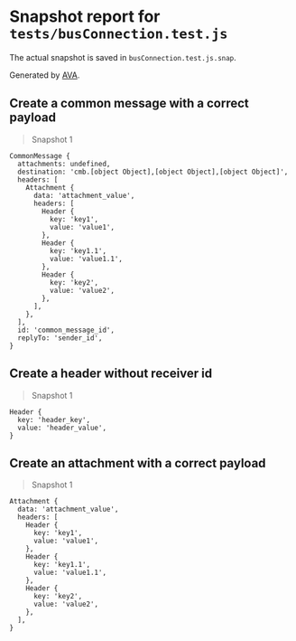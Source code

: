 # Snapshot report for `tests/busConnection.test.js`

The actual snapshot is saved in `busConnection.test.js.snap`.

Generated by [AVA](https://ava.li).

## Create a common message with a correct payload

> Snapshot 1

    CommonMessage {
      attachments: undefined,
      destination: 'cmb.[object Object],[object Object],[object Object]',
      headers: [
        Attachment {
          data: 'attachment_value',
          headers: [
            Header {
              key: 'key1',
              value: 'value1',
            },
            Header {
              key: 'key1.1',
              value: 'value1.1',
            },
            Header {
              key: 'key2',
              value: 'value2',
            },
          ],
        },
      ],
      id: 'common_message_id',
      replyTo: 'sender_id',
    }

## Create a header without receiver id

> Snapshot 1

    Header {
      key: 'header_key',
      value: 'header_value',
    }

## Create an attachment with a correct payload

> Snapshot 1

    Attachment {
      data: 'attachment_value',
      headers: [
        Header {
          key: 'key1',
          value: 'value1',
        },
        Header {
          key: 'key1.1',
          value: 'value1.1',
        },
        Header {
          key: 'key2',
          value: 'value2',
        },
      ],
    }
